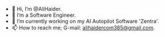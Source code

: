 - 👋 Hi, I’m @AliHaider.
- 👀 I’m a Software Engineer.
- 🌱 I’m currently working on my AI Autopilot Software 'Zentra'.
- 📫 How to reach me; G-mail: alihaidercom385@gmail.com.

<!---
AliHaider0781/AliHaider0781 is a ✨ particular ✨ repository because its `README.md` (this file) appears on your GitHub profile.
You can click the Preview link to take a look at your changes.
--->
